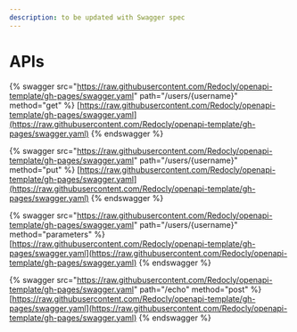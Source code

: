 ```yaml
---
description: to be updated with Swagger spec
---
```


# APIs

{% swagger src="https://raw.githubusercontent.com/Redocly/openapi-template/gh-pages/swagger.yaml" path="/users/{username}" method="get" %}
[https://raw.githubusercontent.com/Redocly/openapi-template/gh-pages/swagger.yaml](https://raw.githubusercontent.com/Redocly/openapi-template/gh-pages/swagger.yaml)
{% endswagger %}

{% swagger src="https://raw.githubusercontent.com/Redocly/openapi-template/gh-pages/swagger.yaml" path="/users/{username}" method="put" %}
[https://raw.githubusercontent.com/Redocly/openapi-template/gh-pages/swagger.yaml](https://raw.githubusercontent.com/Redocly/openapi-template/gh-pages/swagger.yaml)
{% endswagger %}

{% swagger src="https://raw.githubusercontent.com/Redocly/openapi-template/gh-pages/swagger.yaml" path="/users/{username}" method="parameters" %}
[https://raw.githubusercontent.com/Redocly/openapi-template/gh-pages/swagger.yaml](https://raw.githubusercontent.com/Redocly/openapi-template/gh-pages/swagger.yaml)
{% endswagger %}

{% swagger src="https://raw.githubusercontent.com/Redocly/openapi-template/gh-pages/swagger.yaml" path="/echo" method="post" %}
[https://raw.githubusercontent.com/Redocly/openapi-template/gh-pages/swagger.yaml](https://raw.githubusercontent.com/Redocly/openapi-template/gh-pages/swagger.yaml)
{% endswagger %}

